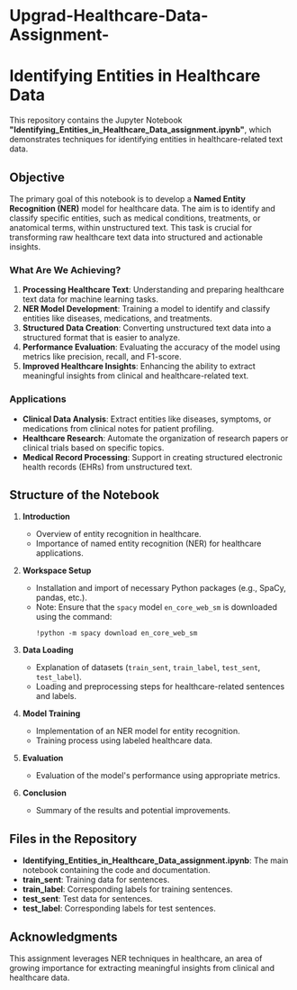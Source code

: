 # Upgrad-Healthcare-Data-Assignment-


# Identifying Entities in Healthcare Data

This repository contains the Jupyter Notebook **"Identifying_Entities_in_Healthcare_Data_assignment.ipynb"**, 
which demonstrates techniques for identifying entities in healthcare-related text data.

## Objective

The primary goal of this notebook is to develop a **Named Entity Recognition (NER)** model for healthcare data. The aim is to identify and classify specific entities, such as medical conditions, treatments, or anatomical terms, within unstructured text. This task is crucial for transforming raw healthcare text data into structured and actionable insights.

### What Are We Achieving?

1. **Processing Healthcare Text**: Understanding and preparing healthcare text data for machine learning tasks.
2. **NER Model Development**: Training a model to identify and classify entities like diseases, medications, and treatments.
3. **Structured Data Creation**: Converting unstructured text data into a structured format that is easier to analyze.
4. **Performance Evaluation**: Evaluating the accuracy of the model using metrics like precision, recall, and F1-score.
5. **Improved Healthcare Insights**: Enhancing the ability to extract meaningful insights from clinical and healthcare-related text.

### Applications

- **Clinical Data Analysis**: Extract entities like diseases, symptoms, or medications from clinical notes for patient profiling.
- **Healthcare Research**: Automate the organization of research papers or clinical trials based on specific topics.
- **Medical Record Processing**: Support in creating structured electronic health records (EHRs) from unstructured text.

## Structure of the Notebook

1. **Introduction**
   - Overview of entity recognition in healthcare.
   - Importance of named entity recognition (NER) for healthcare applications.

2. **Workspace Setup**
   - Installation and import of necessary Python packages (e.g., SpaCy, pandas, etc.).
   - Note: Ensure that the `spacy` model `en_core_web_sm` is downloaded using the command:
     ```
     !python -m spacy download en_core_web_sm
     ```

3. **Data Loading**
   - Explanation of datasets (`train_sent`, `train_label`, `test_sent`, `test_label`).
   - Loading and preprocessing steps for healthcare-related sentences and labels.

4. **Model Training**
   - Implementation of an NER model for entity recognition.
   - Training process using labeled healthcare data.

5. **Evaluation**
   - Evaluation of the model's performance using appropriate metrics.

6. **Conclusion**
   - Summary of the results and potential improvements.

## Files in the Repository

- **Identifying_Entities_in_Healthcare_Data_assignment.ipynb**: The main notebook containing the code and documentation.
- **train_sent**: Training data for sentences.
- **train_label**: Corresponding labels for training sentences.
- **test_sent**: Test data for sentences.
- **test_label**: Corresponding labels for test sentences.

## Acknowledgments

This assignment leverages NER techniques in healthcare, an area of growing importance for extracting meaningful insights from clinical and healthcare data.

